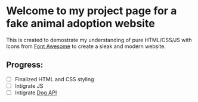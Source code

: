 # Welcome to my project page for a fake animal adoption website

This is created to demostrate my understanding of pure HTML/CSS/JS with Icons from [Font Awesome](https://fontawesome.com/) to create a sleak and modern website.

## Progress:
- [ ] Finalized HTML and CSS styling
- [ ] Intigrate JS
- [ ] Intigrate [Dog API](https://dog.ceo/dog-api/)
